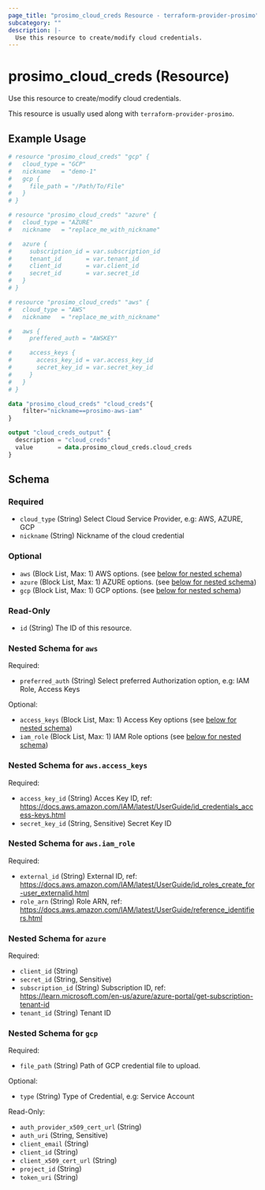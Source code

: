 ```yaml
---
page_title: "prosimo_cloud_creds Resource - terraform-provider-prosimo"
subcategory: ""
description: |-
  Use this resource to create/modify cloud credentials.
---
```


# prosimo_cloud_creds (Resource)

Use this resource to create/modify cloud credentials.

This resource is usually used along with `terraform-provider-prosimo`.



## Example Usage

```terraform
# resource "prosimo_cloud_creds" "gcp" {
#   cloud_type = "GCP"
#   nickname   = "demo-1"
#   gcp {
#     file_path = "/Path/To/File"
#   }
# }

# resource "prosimo_cloud_creds" "azure" {
#   cloud_type = "AZURE"
#   nickname   = "replace_me_with_nickname"

#   azure {
#     subscription_id = var.subscription_id
#     tenant_id       = var.tenant_id
#     client_id       = var.client_id
#     secret_id       = var.secret_id
#   }
# }

# resource "prosimo_cloud_creds" "aws" {
#   cloud_type = "AWS"
#   nickname   = "replace_me_with_nickname"

#   aws {
#     preffered_auth = "AWSKEY"

#     access_keys {
#       access_key_id = var.access_key_id
#       secret_key_id = var.secret_key_id
#     }
#   }
# }

data "prosimo_cloud_creds" "cloud_creds"{
    filter="nickname==prosimo-aws-iam"
}

output "cloud_creds_output" {
  description = "cloud_creds"
  value       = data.prosimo_cloud_creds.cloud_creds
}
```

<!-- schema generated by tfplugindocs -->
## Schema

### Required

- `cloud_type` (String) Select Cloud Service Provider, e.g: AWS, AZURE, GCP
- `nickname` (String) Nickname of the cloud credential

### Optional

- `aws` (Block List, Max: 1) AWS options. (see [below for nested schema](#nestedblock--aws))
- `azure` (Block List, Max: 1) AZURE options. (see [below for nested schema](#nestedblock--azure))
- `gcp` (Block List, Max: 1) GCP options. (see [below for nested schema](#nestedblock--gcp))

### Read-Only

- `id` (String) The ID of this resource.

<a id="nestedblock--aws"></a>
### Nested Schema for `aws`

Required:

- `preferred_auth` (String) Select preferred Authorization option, e.g: IAM Role, Access Keys

Optional:

- `access_keys` (Block List, Max: 1) Access Key options (see [below for nested schema](#nestedblock--aws--access_keys))
- `iam_role` (Block List, Max: 1) IAM Role options (see [below for nested schema](#nestedblock--aws--iam_role))

<a id="nestedblock--aws--access_keys"></a>
### Nested Schema for `aws.access_keys`

Required:

- `access_key_id` (String) Acces Key ID, ref: https://docs.aws.amazon.com/IAM/latest/UserGuide/id_credentials_access-keys.html
- `secret_key_id` (String, Sensitive) Secret Key ID


<a id="nestedblock--aws--iam_role"></a>
### Nested Schema for `aws.iam_role`

Required:

- `external_id` (String) External ID, ref: https://docs.aws.amazon.com/IAM/latest/UserGuide/id_roles_create_for-user_externalid.html
- `role_arn` (String) Role ARN, ref: https://docs.aws.amazon.com/IAM/latest/UserGuide/reference_identifiers.html



<a id="nestedblock--azure"></a>
### Nested Schema for `azure`

Required:

- `client_id` (String)
- `secret_id` (String, Sensitive)
- `subscription_id` (String) Subscription ID, ref: https://learn.microsoft.com/en-us/azure/azure-portal/get-subscription-tenant-id
- `tenant_id` (String) Tenant ID


<a id="nestedblock--gcp"></a>
### Nested Schema for `gcp`

Required:

- `file_path` (String) Path of GCP credential file to upload.

Optional:

- `type` (String) Type of Credential, e.g: Service Account

Read-Only:

- `auth_provider_x509_cert_url` (String)
- `auth_uri` (String, Sensitive)
- `client_email` (String)
- `client_id` (String)
- `client_x509_cert_url` (String)
- `project_id` (String)
- `token_uri` (String)

